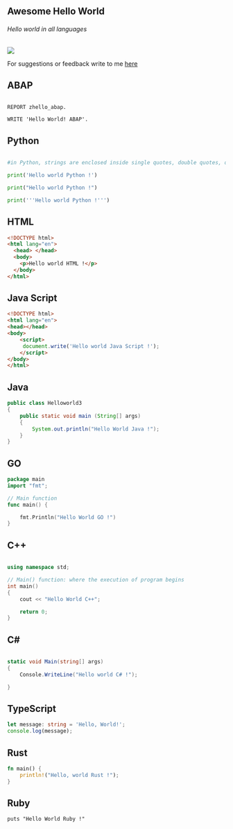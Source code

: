 ## Awesome Hello World
###### Hello world in all languages
![](https://camo.githubusercontent.com/64f8905651212a80869afbecbf0a9c52a5d1e70beab750dea40a994fa9a9f3c6/68747470733a2f2f617765736f6d652e72652f62616467652e737667)

For suggestions or feedback write to me [here](https://github.com/yasinnaal/awesome-hello-world/issues)

## ABAP

```ABAP

REPORT zhello_abap.

WRITE 'Hello World! ABAP'.

```

## Python 

```Python

#in Python, strings are enclosed inside single quotes, double quotes, or triple quotes.

print('Hello world Python !')

print("Hello world Python !")

print('''Hello world Python !''')


```

## HTML

```HTML
<!DOCTYPE html>
<html lang="en">
  <head> </head>
  <body>
    <p>Hello world HTML !</p>
  </body>
</html>
```

## Java Script

```HTML
<!DOCTYPE html>
<html lang="en">
<head></head>
<body>
    <script>    
     document.write('Hello world Java Script !');
    </script>
</body>
</html>
```

## Java

```JAVA
public class Helloworld3 
{
    public static void main (String[] args)
    {
        System.out.println("Hello World Java !");
    }    
}          

```

## GO

```GO
package main
import "fmt";

// Main function
func main() {

	fmt.Println("Hello World GO !")
}

```

## C++
```C++

using namespace std;

// Main() function: where the execution of program begins
int main()
{
	cout << "Hello World C++";

	return 0;
}

```

## C# 

```C#

static void Main(string[] args)
{
    Console.WriteLine("Hello world C# !");

}

```

## TypeScript

```ts
let message: string = 'Hello, World!';
console.log(message);
```
## Rust

```Rust
fn main() {
    println!("Hello, world Rust !");
}
```

## Ruby
```
puts "Hello World Ruby !"
```
